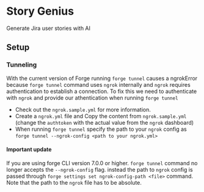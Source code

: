 # Story Genius

Generate Jira user stories with AI

## Setup

### Tunneling

With the current version of Forge running `forge tunnel` causes a ngrokError because `forge tunnel` command uses `ngrok` internally and `ngrok` requires authentication to establish a connection.
To fix this we need to authenticate with `ngrok` and provide our athentication when running `forge tunnel`

- Check out the `ngrok.sample.yml` for more information.
- Create a `ngrok.yml` file and Copy the content from `ngrok.sample.yml` (change the `authtoken` with the actual value from the `ngrok` dashboard)
- When running `forge tunnel` specify the path to your `ngrok` config as `forge tunnel --ngrok-config <path to your ngrok.yml>`

#### Important update

If you are using forge CLI version 7.0.0 or higher. `forge tunnel` command no longer accepts the `--ngrok-config` flag. instead the path to `ngrok` config is passed through `forge settings set ngrok-config-path <file>` command.
Note that the path to the `ngrok` file has to be absolute. 
